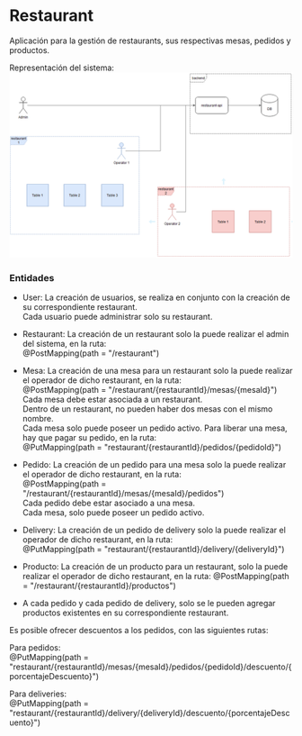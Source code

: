 # Restaurant

Aplicación para la gestión de restaurants, sus respectivas mesas, pedidos y productos.

Representación del sistema:  
![diagrama](restaurant-api.PNG)

### Entidades

* User: La creación de usuarios, se realiza en conjunto con la creación de su correspondiente restaurant.  
Cada usuario puede administrar solo su restaurant.


* Restaurant: La creación de un restaurant solo la puede realizar el admin del sistema, en la ruta:  
@PostMapping(path = "/restaurant")


* Mesa: La creación de una mesa para un restaurant solo la puede realizar el operador de dicho restaurant, en la ruta:  
@PostMapping(path = "/restaurant/{restaurantId}/mesas/{mesaId}")  
Cada mesa debe estar asociada a un restaurant.  
Dentro de un restaurant, no pueden haber dos mesas con el mismo nombre.  
Cada mesa solo puede poseer un pedido activo. Para liberar una mesa, hay que pagar su pedido, en la ruta:  
@PutMapping(path = "restaurant/{restaurantId}/pedidos/{pedidoId}")


* Pedido: La creación de un pedido para una mesa solo la puede realizar el operador de dicho restaurant, en la ruta:  
@PostMapping(path = "/restaurant/{restaurantId}/mesas/{mesaId}/pedidos")  
Cada pedido debe estar asociado a una mesa.  
Cada mesa, solo puede poseer un pedido activo.


* Delivery: La creación de un pedido de delivery solo la puede realizar el operador de dicho restaurant, en la ruta:  
@PutMapping(path = "restaurant/{restaurantId}/delivery/{deliveryId}")


* Producto: La creación de un producto para un restaurant, solo la puede realizar el operador de dicho restaurant, en la ruta:
@PostMapping(path = "/restaurant/{restaurantId}/productos")
- A cada pedido y cada pedido de delivery, solo se le pueden agregar productos existentes en su correspondiente restaurant.  
  
Es posible ofrecer descuentos a los pedidos, con las siguientes rutas: 

Para pedidos:  
@PutMapping(path = "restaurant/{restaurantId}/mesas/{mesaId}/pedidos/{pedidoId}/descuento/{porcentajeDescuento}")

Para deliveries:  
@PutMapping(path = "restaurant/{restaurantId}/delivery/{deliveryId}/descuento/{porcentajeDescuento}")
